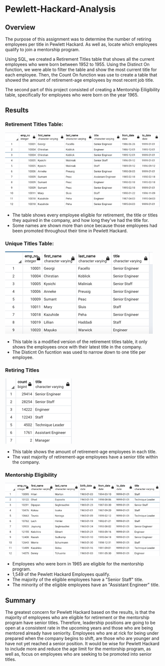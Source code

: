 # Pewlett-Hackard-Analysis

## Overview

The purpose of this assignment was to determine the number of retiring employees per title in Pewlett Hackard. As well as, locate which employees qualify to join a mentorship program.

Using SQL, we created a Retirement Titles table that shows all the current employees who were born between 1952 to 1955. Using the Distinct On function, we were able to filter the table and show the most current title for each employee. Then, the Count On function was use to create a table that showed the amount of retirement-age employees by most recent job title.

The second part of this project consisted of creating a Mentorship Eiligibility table, specifically for employees who were born on the year 1965.

## Results

### Retirement Titles Table:

![Screenshot](Retirement_Titles.png)

* The table shows every employee eligible for retirement, the title or titles they aquired in the company, and how long they've had the title for.
* Some names are shown more than once because those employees had been promoted throughout their time in Pewlett Hackard.

### Unique Titles Table:

![Screenshot](Unique_Titles.png)

* This table is a modified version of the retirement titles table, it only shows the employees once with their latest title in the company.
* The Disticnt On fucntion was used to narrow down to one title per employee.

### Retiring Titles

![Screenshot](Retiring_Titles.png)

* This table shows the amount of retirement-age employees in each title.
* The vast majority of retirement-age employees have a senior title within the company.

### Mentorship Eligibility

![Screenshot](mentorship.png)

* Employees who were born in 1965 are eligible for the mentorship program.
* 1,549 of the Pewlett Hackard Employees qualify.
* The majority of the eligible employees have a "Senior Staff" title.
* The minority of the eligible employees have an "Assistant Engineer" title.

## Summary

The greatest concern for Pewlett Hackard based on the results, is that the majority of employees who are eligible for retirement or the mentorship program have senior titles. Therefore, leadership positions are going to be open at a consistent rate in the upcoming years and those who are being mentored already have seniority. Employees who are at rick for being under prepared when the company begins to shift, are those who are younger and have not yet reached a senior position. It would be wise for Pewlett Hackard to include more and reduce the age limit for the mentorship program, as well as, focus on employees who are seeking to be promoted into senior titles. 
